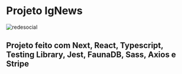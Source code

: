 # Projeto IgNews
![redesocial](https://github.com/YanzinhoCaue/PROJETO-IGNEWS/assets/127339610/c55b41c7-f890-4b43-a32f-19d5056b43de)
## Projeto feito com Next, React, Typescript, Testing Library, Jest, FaunaDB, Sass, Axios e Stripe
